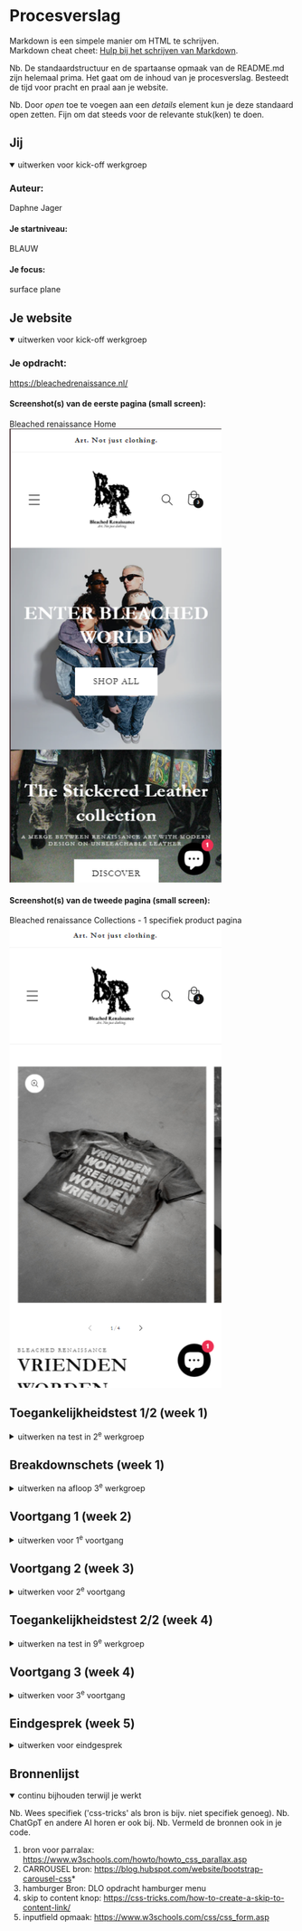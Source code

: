 # Procesverslag
Markdown is een simpele manier om HTML te schrijven.  
Markdown cheat cheet: [Hulp bij het schrijven van Markdown](https://github.com/adam-p/markdown-here/wiki/Markdown-Cheatsheet).

Nb. De standaardstructuur en de spartaanse opmaak van de README.md zijn helemaal prima. Het gaat om de inhoud van je procesverslag. Besteedt de tijd voor pracht en praal aan je website.

Nb. Door *open* toe te voegen aan een *details* element kun je deze standaard open zetten. Fijn om dat steeds voor de relevante stuk(ken) te doen.





## Jij

<details open>
  <summary>uitwerken voor kick-off werkgroep</summary>

  ### Auteur:
  Daphne Jager

  #### Je startniveau:
  BLAUW

  #### Je focus:
  surface plane
 
</details>





## Je website

<details open>
  <summary>uitwerken voor kick-off werkgroep</summary>

  ### Je opdracht:
  https://bleachedrenaissance.nl/ 

  #### Screenshot(s) van de eerste pagina (small screen): 
  Bleached renaissance Home
  <img src="images/site.kleinscherm.png" width="375px" alt="omschrijving van de pagina">

  #### Screenshot(s) van de tweede pagina (small screen):
  Bleached renaissance Collections - 1 specifiek product pagina
  <img src="images/site2.kleinscherm.png" width="375px" alt="omschrijving van de pagina">
 
</details>



## Toegankelijkheidstest 1/2 (week 1)

<details>
  <summary>uitwerken na test in 2<sup>e</sup> werkgroep</summary>

  ### Bevindingen
  Lijst met je bevindingen die in de test naar voren kwamen:
  - bij de taal/geld werd deze 2 keer voorgelezen
  - logo heeft een goeie duidelijke alt text
  - website loopt vast als je wilt scrollen tijdens het readen, weet niet of het komt door de site of de reader.
  - de lijst wordt goed voorgelezen met 1/4 tot 4/4 
  - leest sommige dingen die niet zichtbaar zijn
  - als er fotos zijn met onderetiteling wordt er geen alt text bij de foto gegeven.

  A11y Checklist:
  - "Use plain language and avoid figures of speech, idioms, and complicated metaphors." De site gebruikt in de teksten
  best veel metaforen, wat wel a
  - "Make sure that button, a, and label element content is unique and descriptive." De twee knoppen zeggen "shop all" en "discover", dit is niet heel duidelijk over wat je nou gaat discoveren. Maar de text boven de knop maakt het dan wel weer wat meer duidelijk.
  - "Use left-aligned text for left-to-right (LTR) languages, and right-aligned text for right-to-left (RTL) languages." dit wordt wel gedaan.
  - "Validate your HTML." ik weet niet hoe ik hun html moet validaten?
  - "Use a lang attribute on the html element." Ja, die wordt gebruikt
  - "Provide a unique title for each page or view." Ze gebruiken een duidelijke titel
  - "Ensure that viewport zoom is not disabled." De viewport staat goed
  - "Use landmark elements to indicate important content regions." Dit wordt goed gedaan
  - "Ensure a linear content flow." 
  - "Avoid using the autofocus attribute." deze gebruiken ze niet
  - "Allow extending session timeouts." Hiervan weet ik niet goed hoe ik moet vinden of ze dit doen
  - "Remove title attribute tooltips." de informatie in hun title tag is niet extreem belangrijk, het verteld alleen de titel van de site.
  - "Make sure there is a visible focus style for interactive elements that are navigated to via keyboard input." Ja, je kan goed zien waar je bent op de website.
  - "Check to see that keyboard focus order matches the visual layout." Ja, alles is op een goede volgorde
  - "Remove invisible focusable elements." Er komt geen focus op elementen die het niet horen te hebben.
  - "Make sure that all img elements have an alt attribute." De foto's hebben geen of geen duidelijke alt text.
  - "Make sure that decorative images use null alt (empty) attribute values." De foto's hebben geen of geen duidelijke alt text.
  - "Provide a text alternative for complex images such as charts, graphs, and maps." De fotos hebben wel allemaal een alt source.
  - "For images containing text, make sure the alt description includes the image's text." er zijn geen foto's met text erop.
  - "Use heading elements to introduce content." dit wordt goed gedaan.
  - "Use only one h1 element per page or view." Er wordt maar 1 h1 gebruikt, maar hier staat verder geen text in.
  - "Heading elements should be written in a logical sequence." Dit wordt goed gedaan
  - "Don't skip heading levels." Dit wordt goed gedaan
  - "Use list elements (ol, ul, and dl elements) for list content." Dit wodt goed gedaan
  - "Use the a element for links." Dit wordt goed gedaan
  - "Ensure that links are recognizable as links." Niet alle links zijn underlined, bij sommige word hier een pijltje voor gebruikt, maar dat is ook duidelijk.
  - "Ensure that controls have :focus states." Dit klopt
  - "Use the button element for buttons." Dit klopt
  - "Provide a skip link and make sure that it is visible when focused." Dit hebben ze gedaan
  - "Identify links that open in a new tab or window." Er zijn geen links naar een ander tabblad
  - "Use the table element to describe tabular data." Zijn niet van toepassing
  - "Use the th element for table headers (with appropriate scope attributes)." Zijn niet van toepassing
  - "Use the caption element to provide a title for the table." Zijn niet van toepassing
  - "All inputs in a form are associated with a corresponding label element." Dit klopt
  - "Use fieldset and legend elements where appropriate." nvt
  - "Inputs use autocomplete where appropriate." bij email input wordt dit gebruikt.
  - "Make sure that form input errors are displayed in list above the form after submission." bij email input wordt dit gebruikt.
  - "Associate input error messaging with the input it corresponds to." De error message staat duidelijk bij het veld.
  - "Make sure that error, warning, and success states are not visually communicated by just color." Dit wordt goed gedaan
  - "Make sure that media does not autoplay." nvt
  - "Ensure that media controls use appropriate markup." nvt
  - "Check to see that all media can be paused." nvt
  - "Confirm the presence of captions." nvt
  - "Remove seizure triggers." nvt
  - "Confirm that transcripts are available." nvt
  - "Check your content in specialized browsing modes." Dit klopt
  - "Increase text size to 200%." Het is nog wel leesbaar, maar de letters worden wel heel groot
  - "Double-check that good proximity between content is maintained." Het is bruikbaar, maar wel wat lastiger
  - "Make sure color isn't the only way information is conveyed." dit wordt goed gedaan, alles is zwart wit
  - "Make sure instructions are not visual or audio-only." Dit klopt
  - "Use a simple, straightforward, and consistent layout." Dit is goed
  - "Ensure animations are subtle and do not flash too much" nvt
  - "Provide a mechanism to pause background video." nvt
  - "Make sure all animation obeys the prefers-reduced-motion media query." nvt
  - "Check the contrast for all normal-sized text." nvt
  - "Check the contrast for all large-sized text." goed
  - "Check the contrast for all icons." goed
  - "Check the contrast of borders for input elements (text input, radio buttons, checkboxes, etc.)." een beetje dun
  - "Check text that overlaps images or video." soms wat lastiger leesbaar
  - "Check custom ::selection colors." goed
  - "Check that the site can be rotated to any orientation." werkt
  - "Remove horizontal scrolling." goed
  - "Ensure that button and link icons can be activated with ease." goed
  - "Ensure sufficient space between interactive items in order to provide a scroll area." goed


</details>



## Breakdownschets (week 1)

<details>
  <summary>uitwerken na afloop 3<sup>e</sup> werkgroep</summary>

  ### de hele pagina: 
  <img src="images/sitemap.png" width="375px" alt="breakdown van de hele pagina">

  ### dynamisch deel (bijv menu): 
  <img src="readme-images/dummy-plaatje.jpg" width="375px" alt="breakdown van een dynamisch deel">

  ### wellicht nog een dynamisch deel (bijv filter): 
  <img src="readme-images/dummy-plaatje.jpg" width="375px" alt="breakdown van nog een dynamisch deel">

</details>





## Voortgang 1 (week 2)

<details>
  <summary>uitwerken voor 1<sup>e</sup> voortgang</summary>

  ### Stand van zaken
  Ik had een beetje een hectische week, waardoor het wat lastiger was om goed door te werken en af te maken. 
  Maar uiteindelijk is het wel gelukt om te beginnen.
  De opbouw ging eigenlijk wel goed en makkelijk. Alleen de text kon ik niet kopieren dus ik heb alles
  over moeten typen helaas. Ik twijfelde over of ik de sections goed heb gebruikt. 


  ### Agenda voor meeting
  samen met je groepje opstellen

  | student 1      | student 2          | student 3    | student 4        |
  | ---            | ---                | ---          | ---              |
  | dit bespreken  | en dit             | en ik dit    | en dan ik dat    |
  | en dat ook nog | dit als er tijd is | nog een punt | dit wil ik zeker |
  | ...            | ...                | ...          | ...              |


  ### Verslag van meeting
  hier na afloop snel de uitkomsten van de meeting vastleggen

  - goed op weg
  - beginnen met css
  - nog een punt
  - ...

</details>





## Voortgang 2 (week 3)

<details>
  <summary>uitwerken voor 2<sup>e</sup> voortgang</summary>

  ### Stand van zaken
  Ik had een moeilijke opstart met CSS, maar dit ging uiteindelijk wel beter. Nu moet ik Javascript nog doen, maar dit vind ik wel eng want ik weet daar eigenlijk niks meer van. 


  ### Agenda voor meeting
  samen met je groepje opstellen

  | student 1      | student 2          | student 3    | student 4        |
  | ---            | ---                | ---          | ---              |
  | ik vind het moeilijk om te beginnen met javascript  | en dit             | en ik dit    | en dan ik dat    |
  | de dark mode vind ik lastig | dit als er tijd is | nog een punt | dit wil ik zeker |
  | ...            | ...                | ...          | ...              |


  ### Verslag van meeting
  hier na afloop snel de uitkomsten van de meeting vastleggen

  - punt 1
  - punt 2
  - nog een punt
- ...

</details>





## Toegankelijkheidstest 2/2 (week 4)

<details>
  <summary>uitwerken na test in 9<sup>e</sup> werkgroep</summary>

  ### Bevindingen
  Lijst met je bevindingen die in de test naar voren kwamen (geef ook aan wat er verbeterd is):

</details>





## Voortgang 3 (week 4)

<details>
  <summary>uitwerken voor 3<sup>e</sup> voortgang</summary>

  ### Stand van zaken
  hier dit ging goed & dit was lastig (neem ook screenshots op van delen van je website en code)


  ### Agenda voor meeting
  samen met je groepje opstellen

  | student 1      | student 2          | student 3    | student 4        |
  | ---            | ---                | ---          | ---              |
  | dit bespreken  | en dit             | en ik dit    | en dan ik dat    |
  | en dat ook nog | dit als er tijd is | nog een punt | dit wil ik zeker |
  | ...            | ...                | ...          | ...              |


  ### Verslag van meeting
  hier na afloop snel de uitkomsten van de meeting vastleggen

  - punt 1
  - punt 2
  - nog een punt
  - ...

</details>





## Eindgesprek (week 5)

<details>
  <summary>uitwerken voor eindgesprek</summary>

  ### Je uitkomst - karakteristiek screenshots:
  <img src="readme-images/dummy-plaatje.jpg" width="375px" alt="uitomst opdracht 1">


  ### Dit ging goed/Heb ik geleerd: 
  Korte omschrijving met plaatjes

  <img src="readme-images/dummy-plaatje.jpg" width="375px" alt="top">


  ### Dit was lastig/Is niet gelukt:
  Korte omschrijving met plaatjes

  <img src="readme-images/dummy-plaatje.jpg" width="375px" alt="bummer">
</details>





## Bronnenlijst

<details open>
  <summary>continu bijhouden terwijl je werkt</summary>

  Nb. Wees specifiek ('css-tricks' als bron is bijv. niet specifiek genoeg). 
  Nb. ChatGpT en andere AI horen er ook bij.
  Nb. Vermeld de bronnen ook in je code.

  1. bron voor parralax: https://www.w3schools.com/howto/howto_css_parallax.asp
  2. CARROUSEL bron: https://blog.hubspot.com/website/bootstrap-carousel-css*
  3. hamburger Bron: DLO opdracht hamburger menu
  4. skip to content knop: https://css-tricks.com/how-to-create-a-skip-to-content-link/
  5. inputfield opmaak: https://www.w3schools.com/css/css_form.asp

</details>